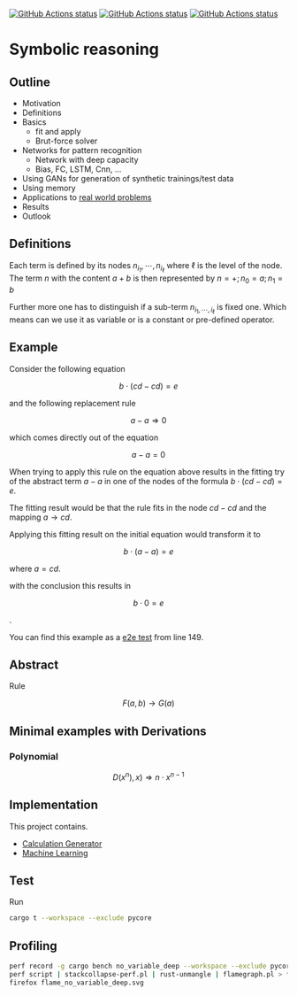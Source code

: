 [![GitHub Actions status](https://github.com/lochbrunner/symbolic-reasoning/workflows/core/badge.svg)](https://github.com/lochbrunner/symbolic-reasoning/actions?workflow=core)
[![GitHub Actions status](https://github.com/lochbrunner/symbolic-reasoning/workflows/pycore/badge.svg)](https://github.com/lochbrunner/symbolic-reasoning/actions?workflow=pycore)
[![GitHub Actions status](https://github.com/lochbrunner/symbolic-reasoning/workflows/ml/badge.svg)](https://github.com/lochbrunner/symbolic-reasoning/actions?workflow=ml)


# Symbolic reasoning

## Outline

* Motivation
* Definitions
* Basics
  * fit and apply
  * Brut-force solver
* Networks for pattern recognition
  * Network with deep capacity
  * Bias, FC, LSTM, Cnn, ...
* Using GANs for generation of synthetic trainings/test data
* Using memory
* Applications to [real world problems](./real_world_problems/README.md)
* Results
* Outlook

## Definitions

Each term is defined by its nodes $n_{i_1},\cdots,n_{i_\ell}$  where $\ell$ is the level of the node.
The term $n$ with the content $a+b$ is then represented by $n=+; n_0=a; n_1=b$

Further more one has to distinguish if a sub-term $n_{i_1,\cdots,i_\ell}$  is fixed one.
Which means can we use it as variable or is a constant or pre-defined operator.

## Example

Consider the following equation

$$b\cdot\left(cd-cd\right)=e$$

and the following replacement rule

$$a-a \Rightarrow 0$$

which comes directly out of the equation

$$a-a = 0$$

When trying to apply this rule on the equation above results in the fitting try of the abstract term $a-a$ in one of the nodes of the formula $b\cdot\left(cd-cd\right)=e$.

The fitting result would be that the rule fits in the node $cd-cd$ and the mapping $a\rightarrow cd$.

Applying this fitting result on the initial equation would transform it to

$$b\cdot\left(a-a\right)=e$$

where $a = cd$.

with the conclusion this results in

$$b\cdot0=e$$

.

You can find this example as a [e2e test](./libcore/src/apply.rs#L328-L347) from line 149.

## Abstract

Rule

$$F(a,b) \rightarrow G(a)$$

## Minimal examples with Derivations

### Polynomial

$$D\left( x^n\right), x) \Rightarrow n\cdot x^{n-1} $$


## Implementation

This project contains.

* [Calculation Generator](./generator)
* [Machine Learning](./ml)


## Test

Run

```zsh
cargo t --workspace --exclude pycore
```

## Profiling

```zsh
perf record -g cargo bench no_variable_deep --workspace --exclude pycore
perf script | stackcollapse-perf.pl | rust-unmangle | flamegraph.pl > flame_no_variable_deep.svg
firefox flame_no_variable_deep.svg
```
